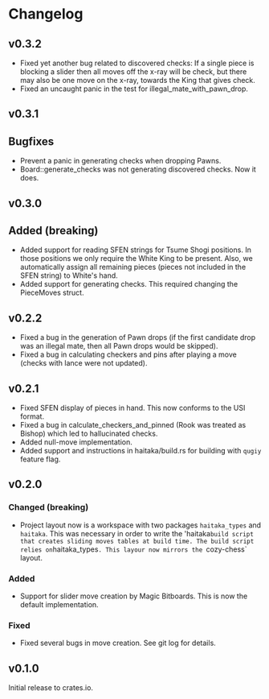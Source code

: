 # Changelog

## v0.3.2
- Fixed yet another bug related to discovered checks: If a single piece is blocking a slider
then all moves off the x-ray will be check, but there may also be one move on the x-ray,
towards the King that gives check.
- Fixed an uncaught panic in the test for illegal_mate_with_pawn_drop.

## v0.3.1

## Bugfixes
- Prevent a panic in generating checks when dropping Pawns.
- Board::generate_checks was not generating discovered checks. Now it does.

## v0.3.0

## Added (**breaking**)
- Added support for reading SFEN strings for Tsume Shogi positions. In those
positions we only require the White King to be present. Also, we automatically
assign all remaining pieces (pieces not included in the SFEN string) to White's
hand.
- Added support for generating checks. This required changing the PieceMoves struct.

## v0.2.2
- Fixed a bug in the generation of Pawn drops (if the first candidate drop was an 
illegal mate, then all Pawn drops would be skipped).
- Fixed a bug in calculating checkers and pins after playing a move (checks with lance were
not updated).

## v0.2.1

- Fixed SFEN display of pieces in hand. This now conforms to the USI format.
- Fixed a bug in calculate_checkers_and_pinned (Rook was treated as Bishop) which led to hallucinated checks.
- Added null-move implementation.
- Added support and instructions in haitaka/build.rs for building with `qugiy` feature flag.

## v0.2.0

### Changed (**breaking**)
- Project layout now is a workspace with two packages `haitaka_types` and `haitaka`. This was necessary in order to write the 'haitaka` build script that creates sliding moves tables at build time. The build script relies on `haitaka_types`. This layour now mirrors the `cozy-chess` layout.

### Added
- Support for slider move creation by Magic Bitboards. This is now the default implementation.

### Fixed
- Fixed several bugs in move creation. See git log for details.

## v0.1.0

Initial release to crates.io.
